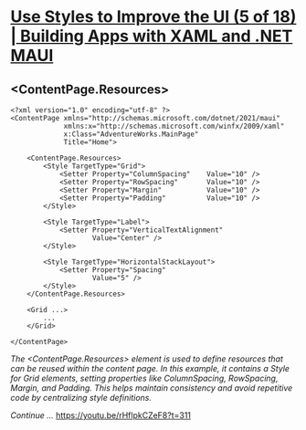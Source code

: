 # [Use Styles to Improve the UI (5 of 18) | Building Apps with XAML and .NET MAUI](https://youtu.be/rHflpkCZeF8?si=RKVjBd9Sxe2MH54j)

## <ContentPage.Resources>

```
<?xml version="1.0" encoding="utf-8" ?>
<ContentPage xmlns="http://schemas.microsoft.com/dotnet/2021/maui"
             xmlns:x="http://schemas.microsoft.com/winfx/2009/xaml"
             x:Class="AdventureWorks.MainPage"
             Title="Home">

    <ContentPage.Resources>
        <Style TargetType="Grid">
            <Setter Property="ColumnSpacing"    Value="10" />
            <Setter Property="RowSpacing"       Value="10" />
            <Setter Property="Margin"           Value="10" />
            <Setter Property="Padding"          Value="10" />
        </Style>

        <Style TargetType="Label">
            <Setter Property="VerticalTextAlignment"
                    Value="Center" />
        </Style>

        <Style TargetType="HorizontalStackLayout">
            <Setter Property="Spacing"
                    Value="5" />
        </Style>
    </ContentPage.Resources>
    
    <Grid ...>
        ...
    </Grid>

</ContentPage>
```

*The <ContentPage.Resources> element is used to define resources that can be reused within the content page. In this example, it contains a Style for Grid elements, setting properties like ColumnSpacing, RowSpacing, Margin, and Padding. This helps maintain consistency and avoid repetitive code by centralizing style definitions.*


*Continue ...*
https://youtu.be/rHflpkCZeF8?t=311